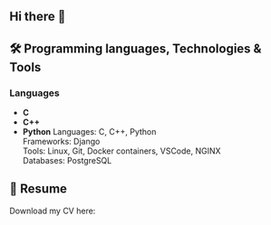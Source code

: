 ## Hi there 👋
## 🛠️ Programming languages, Technologies & Tools

### Languages
- **C**
- **C++**
- **Python**
Languages: C, C++, Python  
Frameworks: Django  
Tools: Linux, Git, Docker containers, VSCode, NGINX  
Databases: PostgreSQL 

## 📃 Resume
Download my CV here:

